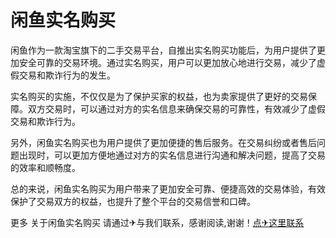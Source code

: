 # 闲鱼实名购买

闲鱼作为一款淘宝旗下的二手交易平台，自推出实名购买功能后，为用户提供了更加安全可靠的交易环境。通过实名购买，用户可以更加放心地进行交易，减少了虚假交易和欺诈行为的发生。

实名购买的实施，不仅仅是为了保护买家的权益，也为卖家提供了更好的交易保障。双方交易时，可以通过对方的实名信息来确保交易的可靠性，有效减少了虚假交易和欺诈行为。

另外，闲鱼实名购买也为用户提供了更加便捷的售后服务。在交易纠纷或者售后问题出现时，可以更加方便地通过对方的实名信息进行沟通和解决问题，提高了交易的效率和顺畅度。

总的来说，闲鱼实名购买为用户带来了更加安全可靠、便捷高效的交易体验，有效保护了交易双方的权益，也提升了整个平台的交易信誉和口碑。

更多 关于闲鱼实名购买 请通过✈与我们联系，感谢阅读,谢谢！[点✈这里联系](https://sms.k02.cc)